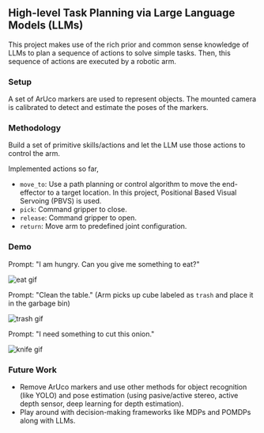 ## High-level Task Planning via Large Language Models (LLMs)

This project makes use of the rich prior and common sense knowledge of LLMs to plan a sequence of actions to solve simple tasks. Then, this sequence of actions are executed by a robotic arm.

### Setup

A set of ArUco markers are used to represent objects. The mounted camera is calibrated to detect and estimate the poses of the markers.

### Methodology

Build a set of primitive skills/actions and let the LLM use those actions to control the arm.

Implemented actions so far,

* ```move_to```: Use a path planning or control algorithm to move the end-effector to a target location. In this project, Positional Based Visual Servoing (PBVS) is used.
* ```pick```: Command gripper to close.
* ```release```: Command gripper to open.
* ```return```: Move arm to predefined joint configuration. 

### Demo

Prompt: "I am hungry. Can you give me something to eat?"

![eat gif](eat.gif "Demo")

Prompt: "Clean the table." (Arm picks up cube labeled as ```trash``` and place it in the garbage bin)

![trash gif](trash.gif "Demo")

Prompt: "I need something to cut this onion."

![knife gif](knife.gif "Demo")

### Future Work
* Remove ArUco markers and use other methods for object recognition (like YOLO) and pose estimation (using pasive/active stereo, active depth sensor, deep learning for depth estimation).
* Play around with decision-making frameworks like MDPs and POMDPs along with LLMs.
